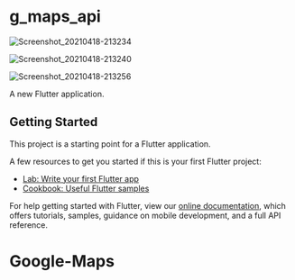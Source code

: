 # g_maps_api

![Screenshot_20210418-213234](https://user-images.githubusercontent.com/62157938/115156762-8c06fb00-a08e-11eb-8d20-7bafa17d1520.jpg)

![Screenshot_20210418-213240](https://user-images.githubusercontent.com/62157938/115156763-8e695500-a08e-11eb-9a1d-7e781f47fb2e.jpg)

![Screenshot_20210418-213256](https://user-images.githubusercontent.com/62157938/115156764-90cbaf00-a08e-11eb-85a3-86916dcce904.jpg)

A new Flutter application.

## Getting Started

This project is a starting point for a Flutter application.

A few resources to get you started if this is your first Flutter project:

- [Lab: Write your first Flutter app](https://flutter.dev/docs/get-started/codelab)
- [Cookbook: Useful Flutter samples](https://flutter.dev/docs/cookbook)

For help getting started with Flutter, view our
[online documentation](https://flutter.dev/docs), which offers tutorials,
samples, guidance on mobile development, and a full API reference.
# Google-Maps

